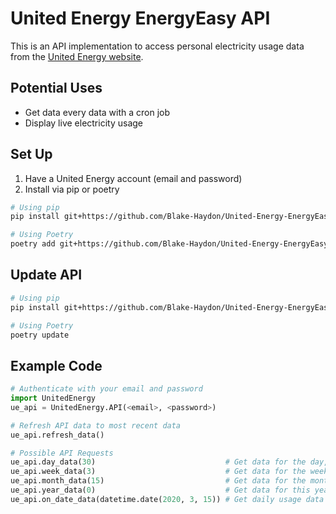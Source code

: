 # United Energy EnergyEasy API

This is an API implementation to access personal electricity usage data from the [United Energy website](https://energyeasy.ue.com.au/).   

## Potential Uses
- Get data every data with a cron job
- Display live electricity usage

## Set Up
1. Have a United Energy account (email and password)
2. Install via pip or poetry

```bash
# Using pip
pip install git+https://github.com/Blake-Haydon/United-Energy-EnergyEasy-API.git

# Using Poetry
poetry add git+https://github.com/Blake-Haydon/United-Energy-EnergyEasy-API.git 
```

## Update API

```bash
# Using pip
pip install git+https://github.com/Blake-Haydon/United-Energy-EnergyEasy-API.git --upgrade

# Using Poetry
poetry update
```


## Example Code
```python
# Authenticate with your email and password
import UnitedEnergy
ue_api = UnitedEnergy.API(<email>, <password>) 

# Refresh API data to most recent data
ue_api.refresh_data()

# Possible API Requests
ue_api.day_data(30)                             # Get data for the day, 30 days ago
ue_api.week_data(3)                             # Get data for the week, 3 weeks ago
ue_api.month_data(15)                           # Get data for the month, 15 months ago
ue_api.year_data(0)                             # Get data for this year (0 = current)
ue_api.on_date_data(datetime.date(2020, 3, 15)) # Get daily usage data for 15/3/2020
```